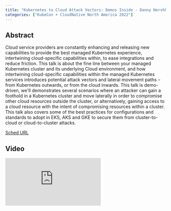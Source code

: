 ```yaml
---
title: "Kubernetes to Cloud Attack Vectors: Demos Inside - Danny Hershko Shemesh & Alon Schindel, Wiz"
categories: ["KubeCon + CloudNative North America 2022"]
---
```


## Abstract

Cloud service providers are constantly enhancing and releasing new capabilities to provide the best managed Kubernetes experience, intertwining cloud-specific capabilities within, to ease integrations and reduce friction. This talk is about the fine line between your managed Kubernetes cluster and its underlying Cloud environment, and how intertwining cloud-specific capabilities within the managed Kubernetes services introduces potential attack vectors and lateral movement paths – from Kubernetes outwards, or from the cloud inwards. This talk is demo-driven, we'll demonstrates several scenarios where an attacker can gain a foothold in a Kubernetes cluster and move laterally in order to compromise other cloud resources outside the cluster, or alternatively, gaining access to a cloud resource with the intent of compromising resources within a cluster. This talk also covers some of the best practices for configurations and standards to adopt in EKS, AKS and GKE to secure them from cluster-to-cloud or cloud-to-cluster attacks.

[Sched URL](https://kccncna2022.sched.com/event/c9198ec8aa893c063bfb090f2dde14c1)

## Video

<iframe src="https://www.youtube.com/embed/_VcmdlV6xaY" frameborder="0" allow="accelerometer; autoplay; encrypted-media; gyroscope; picture-in-picture" allowfullscreen></iframe>
